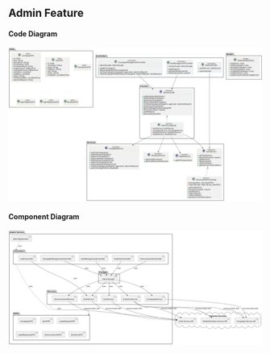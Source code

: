 ## Admin Feature

#### Code Diagram
![Code Diagram](images/CodeDiagram.png)

#### Component Diagram
![Component Diagram](images/ComponentDiagram.png)